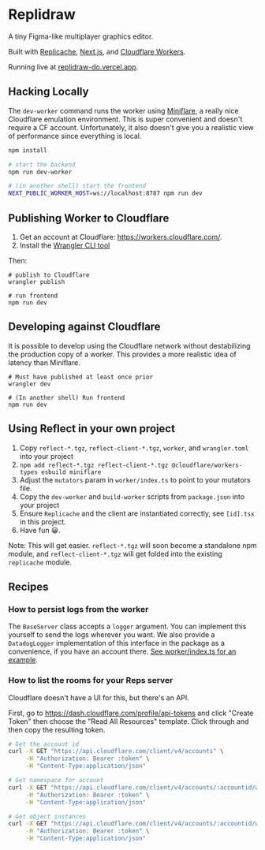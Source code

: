 # Replidraw

A tiny Figma-like multiplayer graphics editor.

Built with [Replicache](https://replicache.dev), [Next.js](https://nextjs.org/),
and [Cloudflare Workers](https://workers.cloudflare.com/).

Running live at [replidraw-do.vercel.app](https://replidraw-do.vercel.app/).

## Hacking Locally

The `dev-worker` command runs the worker using [Miniflare](https://miniflare.dev/), a really nice Cloudflare emulation environment. This is super convenient and doesn't require a CF account. Unfortunately, it also doesn't give you a realistic view of performance since everything is local.

```bash
npm install

# start the backend
npm run dev-worker

# (in another shell) start the frontend
NEXT_PUBLIC_WORKER_HOST=ws://localhost:8787 npm run dev
```

## Publishing Worker to Cloudflare

1. Get an account at Cloudflare: https://workers.cloudflare.com/.
2. Install the [Wrangler CLI tool](https://developers.cloudflare.com/workers/cli-wrangler/install-update)

Then:

```
# publish to Cloudflare
wrangler publish

# run frontend
npm run dev
```

## Developing against Cloudflare

It is possible to develop using the Cloudflare network without destabilizing the production copy of a worker. This provides a more realistic idea of latency than Miniflare.

```
# Must have published at least once prior
wrangler dev

# (In another shell) Run frontend
npm run dev
```

## Using Reflect in your own project

1. Copy `reflect-*.tgz`, `reflect-client-*.tgz`, `worker`, and `wrangler.toml` into your project
2. `npm add reflect-*.tgz reflect-client-*.tgz @cloudflare/workers-types esbuild miniflare`
3. Adjust the `mutators` param in `worker/index.ts` to point to your mutators file.
4. Copy the `dev-worker` and `build-worker` scripts from `package.json` into your project
5. Ensure `Replicache` and the client are instantiated correctly, see `[id].tsx` in this project.
6. Have fun 😀.

Note: This will get easier. `reflect-*.tgz` will soon become a standalone npm module, and `reflect-client-*.tgz` will get folded into the existing `replicache` module.

## Recipes

### How to persist logs from the worker

The `BaseServer` class accepts a `logger` argument. You can implement this yourself to send the logs wherever you want. We also provide a `DatadogLogger` implementation of this interface in the package as a convenience, if you have an account there. [See worker/index.ts for an example](https://github.com/rocicorp/replidraw-do/blob/main/worker/index.ts#L17).

### How to list the rooms for your Reps server

Cloudflare doesn't have a UI for this, but there's an API.

First, go to https://dash.cloudflare.com/profile/api-tokens and click "Create Token" then choose the "Read All Resources" template. Click through and then copy the resulting token.

```bash
# Get the account id
curl -X GET "https://api.cloudflare.com/client/v4/accounts" \
     -H "Authorization: Bearer :token" \
     -H "Content-Type:application/json"

# Get namespace for account
curl -X GET "https://api.cloudflare.com/client/v4/accounts/:accountid/workers/durable_objects/namespaces" \
     -H "Authorization: Bearer :token" \
     -H "Content-Type:application/json"

# Get object instances
curl -X GET "https://api.cloudflare.com/client/v4/accounts/:accountid/workers/durable_objects/namespaces/:namespaceid/objects" \
     -H "Authorization: Bearer :token" \
     -H "Content-Type:application/json"
```
